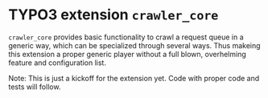 # TYPO3 extension `crawler_core`

`crawler_core` provides basic functionality to crawl a request queue
in a generic way, which can be specialized through several ways. Thus
makeing this extension a proper generic player without a full blown,
overhelming feature and configuration list.

Note: This is just a kickoff for the extension yet. Code with proper
      code and tests will follow.